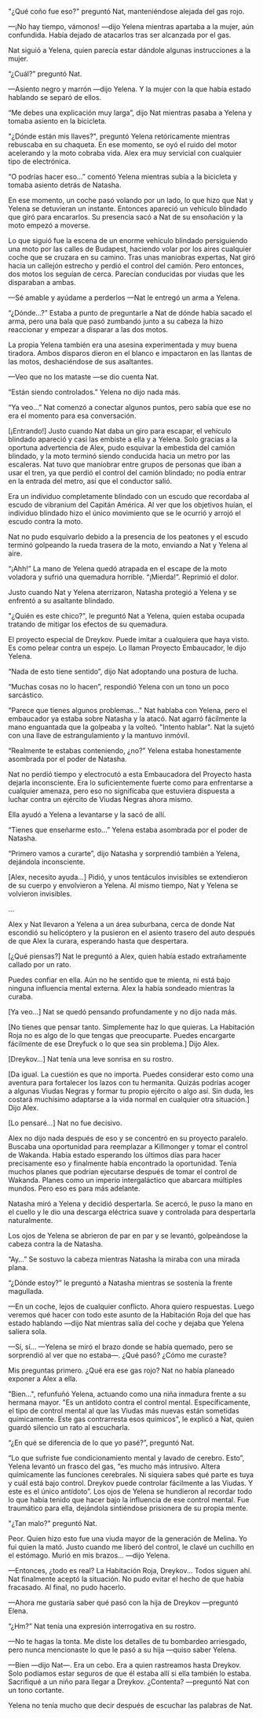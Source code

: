 
"¿Qué coño fue eso?" preguntó Nat, manteniéndose alejada del gas rojo.

—¡No hay tiempo, vámonos! —dijo Yelena mientras apartaba a la mujer, aún confundida. Había dejado de atacarlos tras ser alcanzada por el gas.

Nat siguió a Yelena, quien parecía estar dándole algunas instrucciones a la mujer.

“¿Cuál?” preguntó Nat.

—Asiento negro y marrón —dijo Yelena. Y la mujer con la que había estado hablando se separó de ellos.

“Me debes una explicación muy larga”, dijo Nat mientras pasaba a Yelena y tomaba asiento en la bicicleta.

"¿Dónde están mis llaves?", preguntó Yelena retóricamente mientras rebuscaba en su chaqueta. En ese momento, se oyó el ruido del motor acelerando y la moto cobraba vida. Alex era muy servicial con cualquier tipo de electrónica.

“O podrías hacer eso…” comentó Yelena mientras subía a la bicicleta y tomaba asiento detrás de Natasha.

En ese momento, un coche pasó volando por un lado, lo que hizo que Nat y Yelena se detuvieran un instante. Entonces apareció un vehículo blindado que giró para encararlos. Su presencia sacó a Nat de su ensoñación y la moto empezó a moverse.

Lo que siguió fue la escena de un enorme vehículo blindado persiguiendo una moto por las calles de Budapest, haciendo volar por los aires cualquier coche que se cruzara en su camino. Tras unas maniobras expertas, Nat giró hacia un callejón estrecho y perdió el control del camión. Pero entonces, dos motos los seguían de cerca. Parecían conducidas por viudas que les disparaban a ambas.

—Sé amable y ayúdame a perderlos —Nat le entregó un arma a Yelena.

“¿Dónde…?” Estaba a punto de preguntarle a Nat de dónde había sacado el arma, pero una bala que pasó zumbando junto a su cabeza la hizo reaccionar y empezar a disparar a las dos motos.

La propia Yelena también era una asesina experimentada y muy buena tiradora. Ambos disparos dieron en el blanco e impactaron en las llantas de las motos, deshaciéndose de sus asaltantes.

—Veo que no los mataste —se dio cuenta Nat.

“Están siendo controlados.” Yelena no dijo nada más.

“Ya veo…” Nat comenzó a conectar algunos puntos, pero sabía que ese no era el momento para esa conversación.

[¡Entrando!] Justo cuando Nat daba un giro para escapar, el vehículo blindado apareció y casi las embiste a ella y a Yelena. Solo gracias a la oportuna advertencia de Alex, pudo esquivar la embestida del camión blindado, y la moto terminó siendo conducida hacia un metro por las escaleras. Nat tuvo que maniobrar entre grupos de personas que iban a usar el tren, ya que perdió el control del camión blindado; no podía entrar en la entrada del metro, así que el conductor salió.

Era un individuo completamente blindado con un escudo que recordaba al escudo de vibranium del Capitán América. Al ver que los objetivos huían, el individuo blindado hizo el único movimiento que se le ocurrió y arrojó el escudo contra la moto.

Nat no pudo esquivarlo debido a la presencia de los peatones y el escudo terminó golpeando la rueda trasera de la moto, enviando a Nat y Yelena al aire.

“¡Ahh!” La mano de Yelena quedó atrapada en el escape de la moto voladora y sufrió una quemadura horrible. “¡Mierda!”. Reprimió el dolor.

Justo cuando Nat y Yelena aterrizaron, Natasha protegió a Yelena y se enfrentó a su asaltante blindado.

"¿Quién es este chico?", le preguntó Nat a Yelena, quien estaba ocupada tratando de mitigar los efectos de su quemadura.

El proyecto especial de Dreykov. Puede imitar a cualquiera que haya visto. Es como pelear contra un espejo. Lo llaman Proyecto Embaucador, le dijo Yelena.

“Nada de esto tiene sentido”, dijo Nat adoptando una postura de lucha.

“Muchas cosas no lo hacen”, respondió Yelena con un tono un poco sarcástico.

"Parece que tienes algunos problemas..." Nat hablaba con Yelena, pero el embaucador ya estaba sobre Natasha y la atacó. Nat agarró fácilmente la mano enguantada que la golpeaba y la volteó. "Intento hablar". Nat la sujetó con una llave de estrangulamiento y la mantuvo inmóvil.

“Realmente te estabas conteniendo, ¿no?” Yelena estaba honestamente asombrada por el poder de Natasha.

Nat no perdió tiempo y electrocutó a esta Embaucadora del Proyecto hasta dejarla inconsciente. Era lo suficientemente fuerte como para enfrentarse a cualquier amenaza, pero eso no significaba que estuviera dispuesta a luchar contra un ejército de Viudas Negras ahora mismo.

Ella ayudó a Yelena a levantarse y la sacó de allí.

“Tienes que enseñarme esto…” Yelena estaba asombrada por el poder de Natasha.

“Primero vamos a curarte”, dijo Natasha y sorprendió también a Yelena, dejándola inconsciente.

[Alex, necesito ayuda…] Pidió, y unos tentáculos invisibles se extendieron de su cuerpo y envolvieron a Yelena. Al mismo tiempo, Nat y Yelena se volvieron invisibles.

…

Alex y Nat llevaron a Yelena a un área suburbana, cerca de donde Nat escondió su helicóptero y la pusieron en el asiento trasero del auto después de que Alex la curara, esperando hasta que despertara.

[¿Qué piensas?] Nat le preguntó a Alex, quien había estado extrañamente callado por un rato.

Puedes confiar en ella. Aún no he sentido que te mienta, ni está bajo ninguna influencia mental externa. Alex la había sondeado mientras la curaba.

[Ya veo…] Nat se quedó pensando profundamente y no dijo nada más.

[No tienes que pensar tanto. Simplemente haz lo que quieras. La Habitación Roja no es algo de lo que tengas que preocuparte. Puedes encargarte fácilmente de ese Dreyfuck o lo que sea sin problema.] Dijo Alex.

[Dreykov…] Nat tenía una leve sonrisa en su rostro.

[Da igual. La cuestión es que no importa. Puedes considerar esto como una aventura para fortalecer los lazos con tu hermanita. Quizás podrías acoger a algunas Viudas Negras y formar tu propio ejército o algo así. Sin duda, les costará muchísimo adaptarse a la vida normal en cualquier otra situación.] Dijo Alex.

[Lo pensaré…] Nat no fue decisivo.

Alex no dijo nada después de eso y se concentró en su proyecto paralelo. Buscaba una oportunidad para reemplazar a Killmonger y tomar el control de Wakanda. Había estado esperando los últimos días para hacer precisamente eso y finalmente había encontrado la oportunidad. Tenía muchos planes que podrían ejecutarse después de tomar el control de Wakanda. Planes como un imperio intergaláctico que abarcara múltiples mundos. Pero eso es para más adelante.

Natasha miró a Yelena y decidió despertarla. Se acercó, le puso la mano en el cuello y le dio una descarga eléctrica suave y controlada para despertarla naturalmente.

Los ojos de Yelena se abrieron de par en par y se levantó, golpeándose la cabeza contra la de Natasha.

“Ay…” Se sostuvo la cabeza mientras Natasha la miraba con una mirada plana.

“¿Dónde estoy?” le preguntó a Natasha mientras se sostenía la frente magullada.

—En un coche, lejos de cualquier conflicto. Ahora quiero respuestas. Luego veremos qué hacer con todo este asunto de la Habitación Roja del que has estado hablando —dijo Nat mientras salía del coche y dejaba que Yelena saliera sola.

—Sí, sí... —Yelena se miró el brazo donde se había quemado, pero se sorprendió al ver que no estaba—. ¿Qué pasó? ¿Cómo me curaste?

Mis preguntas primero. ¿Qué era ese gas rojo? Nat no había planeado exponer a Alex a ella.

"Bien...", refunfuñó Yelena, actuando como una niña inmadura frente a su hermana mayor. "Es un antídoto contra el control mental. Específicamente, el tipo de control mental al que las Viudas más nuevas están sometidas químicamente. Este gas contrarresta esos químicos", le explicó a Nat, quien guardó silencio un rato al escucharla.

“¿En qué se diferencia de lo que yo pasé?”, preguntó Nat.

“Lo que sufriste fue condicionamiento mental y lavado de cerebro. Esto”, Yelena levantó un frasco del gas, “es mucho más intrusivo. Altera químicamente las funciones cerebrales. Ni siquiera sabes qué parte es tuya y cuál está bajo control. Dreykov puede controlar fácilmente a las Viudas. Y este es el único antídoto”. Los ojos de Yelena se hundieron al recordar todo lo que había tenido que hacer bajo la influencia de ese control mental. Fue traumático para ella, dejándola sintiéndose prisionera de su propia mente.

"¿Tan malo?" preguntó Nat.

Peor. Quien hizo esto fue una viuda mayor de la generación de Melina. Yo fui quien la mató. Justo cuando me liberó del control, le clavé un cuchillo en el estómago. Murió en mis brazos... —dijo Yelena.

—Entonces, ¿todo es real? La Habitación Roja, Dreykov... Todos siguen ahí. Nat finalmente aceptó la situación. No pudo evitar el hecho de que había fracasado. Al final, no pudo hacerlo.

—Ahora me gustaría saber qué pasó con la hija de Dreykov —preguntó Elena.

“¿Hm?” Nat tenía una expresión interrogativa en su rostro.

—No te hagas la tonta. Me diste los detalles de tu bombardeo arriesgado, pero nunca mencionaste lo que le pasó a su hija —quiso saber Yelena.

—Bien —dijo Nat—. Era un cebo. Era a quien rastreamos hasta Dreykov. Solo podíamos estar seguros de que él estaba allí si ella también lo estaba. Sacrifiqué a un niño para llegar a Dreykov. ¿Contenta? —preguntó Nat con un tono cortante.

Yelena no tenía mucho que decir después de escuchar las palabras de Nat.
